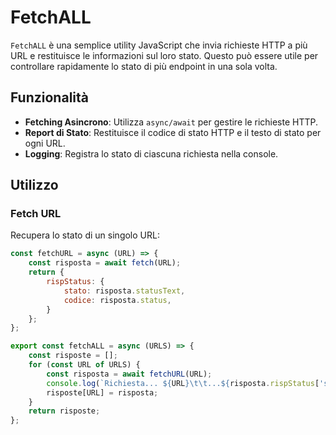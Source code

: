# FetchALL

`FetchALL` è una semplice utility JavaScript che invia richieste HTTP a più URL e restituisce le informazioni sul loro stato. Questo può essere utile per controllare rapidamente lo stato di più endpoint in una sola volta.

## Funzionalità

- **Fetching Asincrono**: Utilizza `async/await` per gestire le richieste HTTP.
- **Report di Stato**: Restituisce il codice di stato HTTP e il testo di stato per ogni URL.
- **Logging**: Registra lo stato di ciascuna richiesta nella console.

## Utilizzo

### Fetch URL

Recupera lo stato di un singolo URL:

```javascript
const fetchURL = async (URL) => {
    const risposta = await fetch(URL);
    return {
        rispStatus: {
            stato: risposta.statusText, 
            codice: risposta.status,
        }
    };
};
```
```javascript
export const fetchALL = async (URLS) => {
    const risposte = [];
    for (const URL of URLS) {
        const risposta = await fetchURL(URL);
        console.log(`Richiesta... ${URL}\t\t...${risposta.rispStatus['stato']}`);
        risposte[URL] = risposta;
    }
    return risposte;
};
